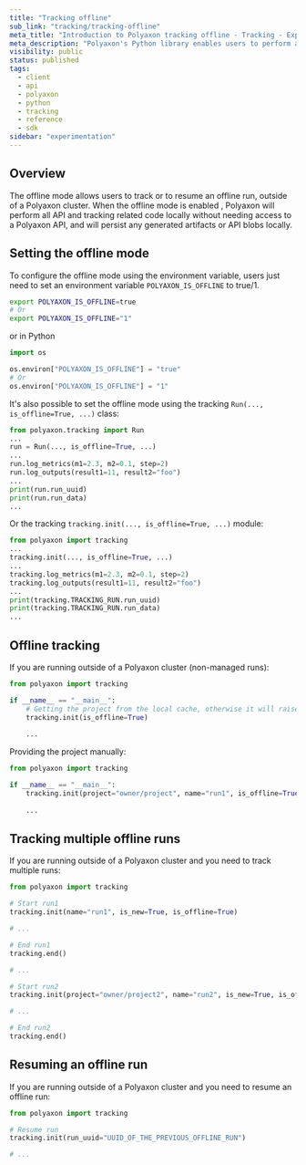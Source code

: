 ```yaml
---
title: "Tracking offline"
sub_link: "tracking/tracking-offline"
meta_title: "Introduction to Polyaxon tracking offline - Tracking - Experimentation"
meta_description: "Polyaxon's Python library enables users to perform all API calls and artifacts tracking logic offline."
visibility: public
status: published
tags:
  - client
  - api
  - polyaxon
  - python
  - tracking
  - reference
  - sdk
sidebar: "experimentation"
---
```


## Overview

The offline mode allows users to track or to resume an offline run, outside of a Polyaxon cluster.
When the offline mode is enabled , Polyaxon will perform all API and tracking related code locally without needing access to a Polyaxon API, and will persist any generated artifacts or API blobs locally.

## Setting the offline mode

To configure the offline mode using the environment variable, users just need to set an environment variable `POLYAXON_IS_OFFLINE` to true/1.

```bash
export POLYAXON_IS_OFFLINE=true
# Or
export POLYAXON_IS_OFFLINE="1"
```

or in Python

```python
import os

os.environ["POLYAXON_IS_OFFLINE"] = "true"
# Or
os.environ["POLYAXON_IS_OFFLINE"] = "1"
```

It's also possible to set the offline mode using the tracking `Run(..., is_offline=True, ...)` class:

```python
from polyaxon.tracking import Run
...
run = Run(..., is_offline=True, ...)
...
run.log_metrics(m1=2.3, m2=0.1, step=2)
run.log_outputs(result1=11, result2="foo")
...
print(run.run_uuid)
print(run.run_data)
...
``` 

Or the tracking `tracking.init(..., is_offline=True, ...)` module:

```python
from polyaxon import tracking
...
tracking.init(..., is_offline=True, ...)
...
tracking.log_metrics(m1=2.3, m2=0.1, step=2)
tracking.log_outputs(result1=11, result2="foo")
...
print(tracking.TRACKING_RUN.run_uuid)
print(tracking.TRACKING_RUN.run_data)
...
``` 

## Offline tracking

If you are running outside of a Polyaxon cluster (non-managed runs):

```python
from polyaxon import tracking

if __name__ == "__main__":
    # Getting the project from the local cache, otherwise it will raise
    tracking.init(is_offline=True)
    
    ...
```

Providing the project manually:

```python
from polyaxon import tracking

if __name__ == "__main__":
    tracking.init(project="owner/project", name="run1", is_offline=True)
    
    ...
```

## Tracking multiple offline runs

If you are running outside of a Polyaxon cluster and you need to track multiple runs:

```python
from polyaxon import tracking

# Start run1
tracking.init(name="run1", is_new=True, is_offline=True)

# ...

# End run1
tracking.end()

# ...

# Start run2
tracking.init(project="owner/project2", name="run2", is_new=True, is_offline=True)

# ...

# End run2
tracking.end()
```

## Resuming an offline run

If you are running outside of a Polyaxon cluster and you need to resume an offline run:

```python
from polyaxon import tracking

# Resume run
tracking.init(run_uuid="UUID_OF_THE_PREVIOUS_OFFLINE_RUN")

# ...
```
